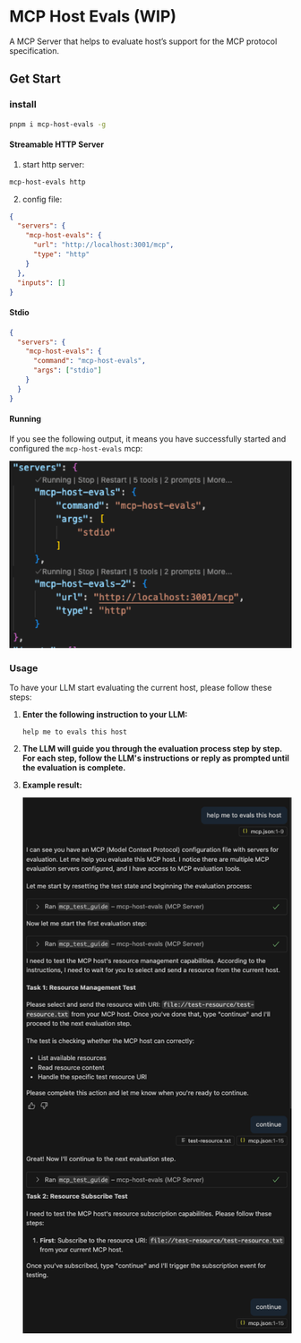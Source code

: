 # MCP Host Evals (WIP)

A MCP Server that helps to evaluate host’s support for the MCP protocol specification.

## Get Start

### install

```sh
pnpm i mcp-host-evals -g
```

#### Streamable HTTP Server

1. start http server:

```sh
mcp-host-evals http
```

2. config file:

```json
{
  "servers": {
    "mcp-host-evals": {
      "url": "http://localhost:3001/mcp",
      "type": "http"
    }
  },
  "inputs": []
}
```

#### Stdio

```json
{
  "servers": {
    "mcp-host-evals": {
      "command": "mcp-host-evals",
      "args": ["stdio"]
    }
  }
}
```

#### Running

If you see the following output, it means you have successfully started and configured the `mcp-host-evals` mcp:

<img src="./.images/running.png" width="560px" alt="running status" />

### Usage

To have your LLM start evaluating the current host, please follow these steps:

1. **Enter the following instruction to your LLM:**

   ```
   help me to evals this host
   ```

2. **The LLM will guide you through the evaluation process step by step. For each step, follow the LLM's instructions or reply as prompted until the evaluation is complete.**

3. **Example result:**

   <img src="./.images/evals.png" width="560px" alt="Evaluation example" />
